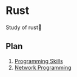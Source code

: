 # Rust
Study of rust🦀
## Plan
1. [Programming Skills](./Programming_skills/readme.md)
2. [Network Programming](./Network_programming/readme.md)